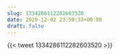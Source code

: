```yaml
---
slug: 1334286112282603520
date: 2020-12-02 23:59:33+00:00
draft: false
---
```


{{< tweet 1334286112282603520 >}}
